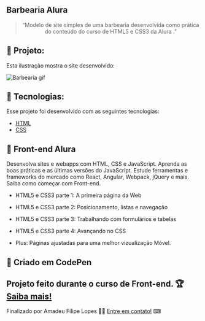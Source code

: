 ## Barbearia Alura

<blockquote align="center">“Modelo de site simples de uma barbearia desenvolvida como prática do conteúdo do curso de HTML5 e CSS3 da Alura .”</blockquote>

## :rocket: Projeto:

Esta ilustração mostra o site desenvolvido:

![Barbearia gif](https://github.com/felipelopes12/site-barbearia/blob/main/barbearia.gif)

## :rocket: Tecnologias:

Esse projeto foi desenvolvido com as seguintes tecnologias:

- [HTML][html]
- [CSS][css]


## 🎫 Front-end Alura

Desenvolva sites e webapps com HTML, CSS e JavaScript. Aprenda as boas práticas e as últimas versões
do JavaScript. Estude ferramentas e frameworks do mercado como React, Angular, Webpack, jQuery e mais. Saiba como começar com Front-end.
<br>

* HTML5 e CSS3 parte 1: A primeira página da Web

* HTML5 e CSS3 parte 2: Posicionamento, listas e navegação

* HTML5 e CSS3 parte 3: Trabalhando com formulários e tabelas

* HTML5 e CSS3 parte 4: Avançando no CSS

* Plus: Páginas ajustadas para uma melhor vizualização Móvel.



## 🔗 Criado em CodePen<br>

Projeto feito durante o curso de Front-end. 🏆 [Saiba mais!](https://www.alura.com.br/)
<br />
------
Finalizado por Amadeu Filipe Lopes 👋🏽 [Entre em contato!](https://www.linkedin.com/in/amadeu-filipe-lopes12/)
⌨<br />





[html]: https://developer.mozilla.org/pt-BR/docs/Web/HTML
[css]: https://developer.mozilla.org/pt-BR/docs/Web/CSS

